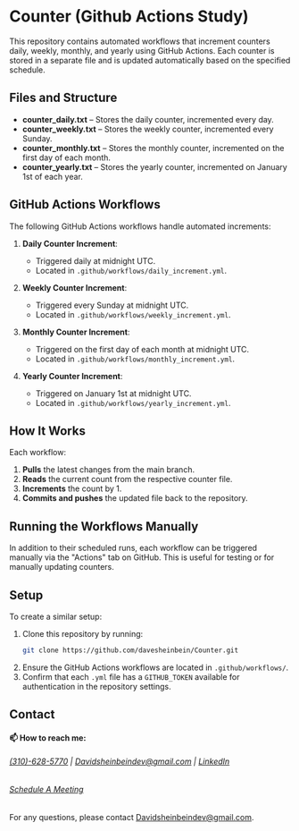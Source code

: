 # Counter (Github Actions Study)

This repository contains automated workflows that increment counters daily, weekly, monthly, and yearly using GitHub Actions. Each counter is stored in a separate file and is updated automatically based on the specified schedule.

## Files and Structure

- **counter_daily.txt** – Stores the daily counter, incremented every day.
- **counter_weekly.txt** – Stores the weekly counter, incremented every Sunday.
- **counter_monthly.txt** – Stores the monthly counter, incremented on the first day of each month.
- **counter_yearly.txt** – Stores the yearly counter, incremented on January 1st of each year.

## GitHub Actions Workflows

The following GitHub Actions workflows handle automated increments:

1. **Daily Counter Increment**:

   - Triggered daily at midnight UTC.
   - Located in `.github/workflows/daily_increment.yml`.

2. **Weekly Counter Increment**:

   - Triggered every Sunday at midnight UTC.
   - Located in `.github/workflows/weekly_increment.yml`.

3. **Monthly Counter Increment**:

   - Triggered on the first day of each month at midnight UTC.
   - Located in `.github/workflows/monthly_increment.yml`.

4. **Yearly Counter Increment**:

   - Triggered on January 1st at midnight UTC.
   - Located in `.github/workflows/yearly_increment.yml`.

## How It Works

Each workflow:

1. **Pulls** the latest changes from the main branch.
2. **Reads** the current count from the respective counter file.
3. **Increments** the count by 1.
4. **Commits and pushes** the updated file back to the repository.

## Running the Workflows Manually

In addition to their scheduled runs, each workflow can be triggered manually via the "Actions" tab on GitHub. This is useful for testing or for manually updating counters.

## Setup

To create a similar setup:

1. Clone this repository by running:
   ```bash
   git clone https://github.com/davesheinbein/Counter.git
   ```
2. Ensure the GitHub Actions workflows are located in `.github/workflows/`.
3. Confirm that each `.yml` file has a `GITHUB_TOKEN` available for authentication in the repository settings.

## Contact

#### 📫 How to reach me:

###### [(310)-628-5770](tel:310-628-5770) | [Davidsheinbeindev@gmail.com](mailto:davidsheinbeindev@gmail.com) | [LinkedIn](https://www.linkedin.com/in/david-sheinbein/)

###### [Schedule A Meeting](https://calendly.com/davidsheinbeindev/intro)

For any questions, please contact [Davidsheinbeindev@gmail.com](mailto:Davidsheinbeindev@gmail.com).
